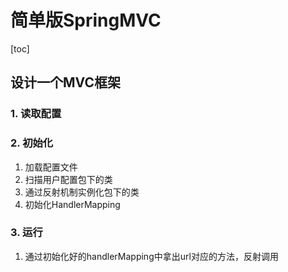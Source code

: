 # 简单版SpringMVC

[toc]

## 设计一个MVC框架

### 1. 读取配置
### 2. 初始化
1. 加载配置文件
2. 扫描用户配置包下的类
3. 通过反射机制实例化包下的类
4. 初始化HandlerMapping

### 3. 运行
1. 通过初始化好的handlerMapping中拿出url对应的方法，反射调用